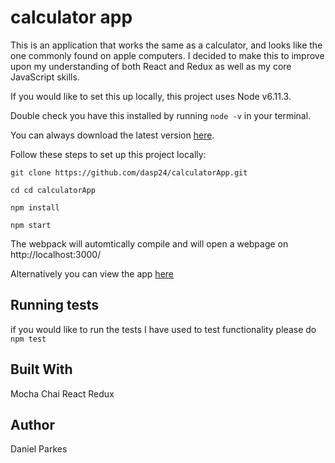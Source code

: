 # calculator app
This is an application that works the same as a calculator, and looks like the one commonly found on apple computers. I decided to make this to improve upon my understanding of both React and Redux as well as my core JavaScript skills.

If you would like to set this up locally, this project uses Node v6.11.3.

Double check you have this installed by running ``node -v`` in your terminal.

You can always download the latest version <a href="https://nodejs.org/en/download/">here</a>.

Follow these steps to set up this project locally:

`git clone https://github.com/dasp24/calculatorApp.git`

`cd cd calculatorApp`

`npm install`

`npm start`

The webpack will automtically compile and will open a webpage on http://localhost:3000/

Alternatively you can view the app <a href="https://hidden-thicket-85815.herokuapp.com/">here</a>

## Running tests

if you would like to run the tests I have used to test functionality please do ``npm test``

## Built With
Mocha
Chai
React
Redux

## Author
Daniel Parkes